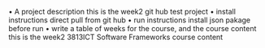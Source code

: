 • A project description
this is the week2 git hub test project
• install instructions
direct pull from git hub
• run instructions
install json pakage before run
• write a table of weeks for the course, and the course content
this is the week2 3813ICT Software Frameworks course content
